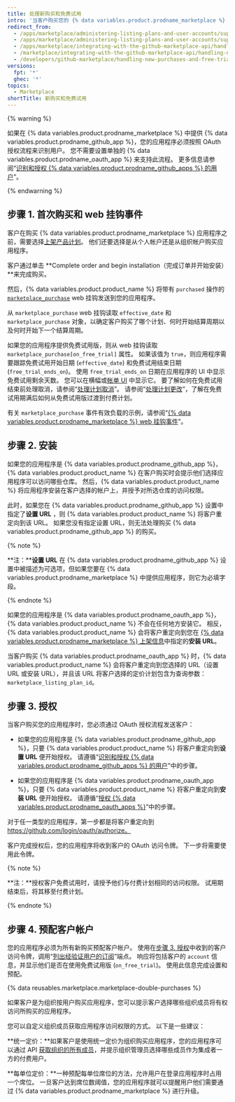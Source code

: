 ```yaml
---
title: 处理新购买和免费试用
intro: '当客户购买您的 {% data variables.product.prodname_marketplace %} 应用程序的付费计划、免费试用版或免费版本时，您将收到 [`marketplace_purchase` 事件](/marketplace/integrating-with-the-github-marketplace-api/github-marketplace-webhook-events) web 挂钩，挂钩中带有可启动购买流程的 `purchased` 操作。'
redirect_from:
  - /apps/marketplace/administering-listing-plans-and-user-accounts/supporting-purchase-plans-for-github-apps/
  - /apps/marketplace/administering-listing-plans-and-user-accounts/supporting-purchase-plans-for-oauth-apps/
  - /apps/marketplace/integrating-with-the-github-marketplace-api/handling-new-purchases-and-free-trials/
  - /marketplace/integrating-with-the-github-marketplace-api/handling-new-purchases-and-free-trials
  - /developers/github-marketplace/handling-new-purchases-and-free-trials
versions:
  fpt: '*'
  ghec: '*'
topics:
  - Marketplace
shortTitle: 新购买和免费试用
---
```


{% warning %}

如果在 {% data variables.product.prodname_marketplace %} 中提供 {% data variables.product.prodname_github_app %}，您的应用程序必须按照 OAuth 授权流程来识别用户。 您不需要设置单独的 {% data variables.product.prodname_oauth_app %} 来支持此流程。 更多信息请参阅“[识别和授权 {% data variables.product.prodname_github_apps %} 的用户](/apps/building-github-apps/identifying-and-authorizing-users-for-github-apps/)”。

{% endwarning %}

## 步骤 1. 首次购买和 web 挂钩事件

客户在购买 {% data variables.product.prodname_marketplace %} 应用程序之前，需要选择[上架产品计划](/marketplace/selling-your-app/github-marketplace-pricing-plans/)。 他们还要选择是从个人帐户还是从组织帐户购买应用程序。

客户通过单击 **Complete order and begin installation（完成订单并开始安装）**来完成购买。

然后，{% data variables.product.product_name %} 将带有 `purchased` 操作的 [`marketplace_purchase`](/webhooks/event-payloads/#marketplace_purchase) web 挂钩发送到您的应用程序。

从 `marketplace_purchase` web 挂钩读取 `effective_date` 和 `marketplace_purchase` 对象，以确定客户购买了哪个计划、何时开始结算周期以及何时开始下一个结算周期。

如果您的应用程序提供免费试用版，则从 web 挂钩读取 `marketplace_purchase[on_free_trial]` 属性。 如果该值为 `true`，则应用程序需要跟踪免费试用开始日期 (`effective_date`) 和免费试用结束日期 (`free_trial_ends_on`)。 使用 `free_trial_ends_on` 日期在应用程序的 UI 中显示免费试用剩余天数。 您可以在横幅或[帐单 UI](/marketplace/selling-your-app/billing-customers-in-github-marketplace/#providing-billing-services-in-your-apps-ui) 中显示它。 要了解如何在免费试用结束前处理取消，请参阅“[处理计划取消](/developers/github-marketplace/handling-plan-cancellations)”。 请参阅“[处理计划更改](/developers/github-marketplace/handling-plan-changes)”，了解在免费试用期满后如何从免费试用版过渡到付费计划。

有关 `marketplace_purchase` 事件有效负载的示例，请参阅“[{% data variables.product.prodname_marketplace %} web 挂钩事件](/marketplace/integrating-with-the-github-marketplace-api/github-marketplace-webhook-events/)”。

## 步骤 2. 安装

如果您的应用程序是 {% data variables.product.prodname_github_app %}， {% data variables.product.product_name %} 在客户购买时会提示他们选择应用程序可以访问哪些仓库。 然后，{% data variables.product.product_name %} 将应用程序安装在客户选择的帐户上，并授予对所选仓库的访问权限。

此时，如果您在 {% data variables.product.prodname_github_app %} 设置中指定了**设置 URL** ，则 {% data variables.product.product_name %} 将客户重定向到该 URL。 如果您没有指定设置 URL，则无法处理购买 {% data variables.product.prodname_github_app %} 的购买。

{% note %}

**注：****设置 URL** 在 {% data variables.product.prodname_github_app %} 设置中被描述为可选项，但如果您要在 {% data variables.product.prodname_marketplace %} 中提供应用程序，则它为必填字段。

{% endnote %}

如果您的应用程序是 {% data variables.product.prodname_oauth_app %}，{% data variables.product.product_name %} 不会在任何地方安装它。 相反，{% data variables.product.product_name %} 会将客户重定向到您在 [{% data variables.product.prodname_marketplace %} 上架信息](/marketplace/listing-on-github-marketplace/writing-github-marketplace-listing-descriptions/#listing-urls)中指定的**安装 URL**。

当客户购买 {% data variables.product.prodname_oauth_app %} 时，{% data variables.product.product_name %} 会将客户重定向到您选择的 URL（设置 URL 或安装 URL），并且该 URL 将客户选择的定价计划包含为查询参数：`marketplace_listing_plan_id`。

## 步骤 3. 授权

当客户购买您的应用程序时，您必须通过 OAuth 授权流程发送客户：

* 如果您的应用程序是 {% data variables.product.prodname_github_app %}，只要 {% data variables.product.product_name %} 将客户重定向到**设置 URL** 便开始授权。 请遵循“[识别和授权 {% data variables.product.prodname_github_apps %} 的用户](/apps/building-github-apps/identifying-and-authorizing-users-for-github-apps/)”中的步骤。

* 如果您的应用程序是 {% data variables.product.prodname_oauth_app %}，只要 {% data variables.product.product_name %} 将客户重定向到**安装 URL** 便开始授权。 请遵循“[授权 {% data variables.product.prodname_oauth_apps %}](/apps/building-oauth-apps/authorizing-oauth-apps/)”中的步骤。

对于任一类型的应用程序，第一步都是将客户重定向到 https://github.com/login/oauth/authorize。

客户完成授权后，您的应用程序将收到客户的 OAuth 访问令牌。 下一步将需要使用此令牌。

{% note %}

**注：**授权客户免费试用时，请授予他们与付费计划相同的访问权限。  试用期结束后，将其移至付费计划。

{% endnote %}

## 步骤 4. 预配客户帐户

您的应用程序必须为所有新购买预配客户帐户。 使用在[步骤 3. 授权](#step-3-authorization)中收到的客户访问令牌，调用“[列出经验证用户的订阅](/rest/reference/apps#list-subscriptions-for-the-authenticated-user)”端点。 响应将包括客户的 `account` 信息，并显示他们是否在使用免费试用版 (`on_free_trial`)。 使用此信息完成设置和预配。

{% data reusables.marketplace.marketplace-double-purchases %}

如果客户是为组织按用户购买应用程序，您可以提示客户选择哪些组织成员将有权访问所购买的应用程序。

您可以自定义组织成员获取应用程序访问权限的方式。 以下是一些建议：

**统一定价：**如果客户是使用统一定价为组织购买应用程序，您的应用程序可以通过 API [获取组织的所有成员](/rest/reference/orgs#list-organization-members)，并提示组织管理员选择哪些成员作为集成者一方的付费用户。

**每单位定价：**一种预配每单位席位的方法，允许用户在登录应用程序时占用一个席位。 一旦客户达到席位数阈值，您的应用程序就可以提醒用户他们需要通过 {% data variables.product.prodname_marketplace %} 进行升级。
